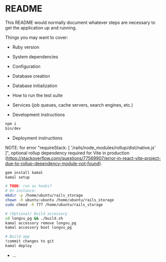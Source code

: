# README

This README would normally document whatever steps are necessary to get the
application up and running.

Things you may want to cover:

* Ruby version

* System dependencies

* Configuration

* Database creation

* Database initialization

* How to run the test suite

* Services (job queues, cache servers, search engines, etc.)

* Development instructions
```sh
npm i
bin/dev
```

* Deployment instructions

NOTE: for error "requireStack: [ '/rails/node_modules/rollup/dist/native.js' ]", optional rollup dependency required for Vite in production (https://stackoverflow.com/questions/77569907/error-in-react-vite-project-due-to-rollup-dependency-module-not-found).

```sh
gem install kamal
kamal setup

# TODO: run as hooks?
# On instance:
mkdir -p /home/ubuntu/rails_storage
chown -R ubuntu:ubuntu /home/ubuntu/rails_storage
sudo chmod -R 777 /home/ubuntu/rails_storage

# (Optional) Build accessory
cd longvu_pg && ./build.sh
kamal accessory remove longvu_pg
kamal accessory boot longvu_pg

# Build app
!commit changes to git
kamal deploy
```

* ...
